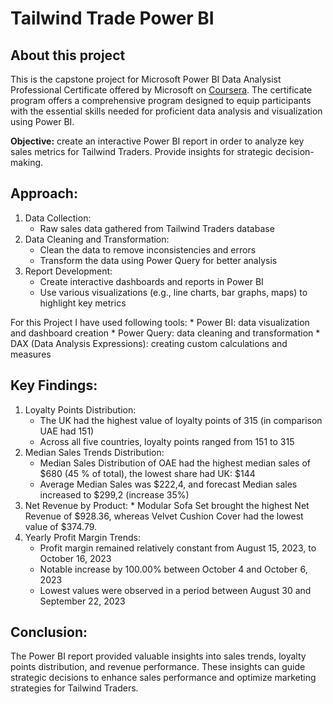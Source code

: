 # Tailwind Trade Power BI

## About this project
This is the capstone project for Microsoft Power BI Data Analysist Professional Certificate offered by Microsoft on [Coursera](https://www.coursera.org/professional-certificates/microsoft-power-bi-data-analyst). The certificate program offers a comprehensive program designed to equip participants with the essential skills needed for proficient data analysis and visualization using Power BI.

**Objective:** create an interactive Power BI report in order to analyze key sales metrics for Tailwind Traders. Provide insights for strategic decision-making.

## Approach:

1. Data Collection:
   * Raw sales data gathered from Tailwind Traders database
2. Data Cleaning and Transformation:
   * Clean the data to remove inconsistencies and errors
   * Transform the data using Power Query for better analysis
3. Report Development:
   * Create interactive dashboards and reports in Power BI
   * Use various visualizations (e.g., line charts, bar graphs, maps) to highlight key metrics
     
For this Project I have used following tools:
	* Power BI: data visualization and dashboard creation
	* Power Query: data cleaning and transformation
	* DAX (Data Analysis Expressions): creating custom calculations and measures
 
## Key Findings:
1. Loyalty Points Distribution:
   	* The UK had the highest value of loyalty points of 315 (in comparison UAE had 151)
	* Across all five countries, loyalty points ranged from 151 to 315
2. Median Sales Trends Distribution: 
	* Median Sales Distribution of OAE had the highest median sales of $680 (45 % of total), the lowest share had UK: $144
	* Average Median Sales was $222,4, and forecast Median sales increased  to $299,2 (increase 35%)
 3. Net Revenue by Product:
    	* Modular Sofa Set brought the highest Net Revenue of $928.36, whereas Velvet Cushion Cover had the lowest value of $374.79.
4. Yearly Profit Margin Trends:
	* Profit margin remained relatively constant from August 15, 2023, to October 16, 2023
	* Notable increase by 100.00% between October 4 and October 6, 2023
	* Lowest values were observed in a period between August 30 and September 22, 2023
	
## Conclusion:
The Power BI report provided valuable insights into sales trends, loyalty points distribution, and revenue performance. These insights can guide strategic decisions to enhance sales performance and optimize marketing strategies for Tailwind Traders.
